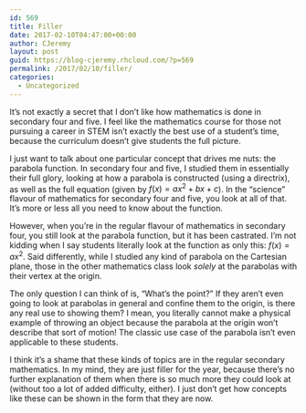 ```yaml
---
id: 569
title: Filler
date: 2017-02-10T04:47:00+00:00
author: CJeremy
layout: post
guid: https://blog-cjeremy.rhcloud.com/?p=569
permalink: /2017/02/10/filler/
categories:
  - Uncategorized
---
```

It&#8217;s not exactly a secret that I don&#8217;t like how mathematics is done in secondary four and five. I feel like the mathematics course for those not pursuing a career in STEM isn&#8217;t exactly the best use of a student&#8217;s time, because the curriculum doesn&#8217;t give students the full picture.

I just want to talk about one particular concept that drives me nuts: the parabola function. In secondary four and five, I studied them in essentially their full glory, looking at how a parabola is constructed (using a directrix), as well as the full equation (given by $f(x) = ax^2 + bx + c$). In the &#8220;science&#8221; flavour of mathematics for secondary four and five, you look at all of that. It&#8217;s more or less all you need to know about the function.

However, when you&#8217;re in the regular flavour of mathematics in secondary four, you still look at the parabola function, but it has been castrated. I&#8217;m not kidding when I say students literally look at the function as only this: $f(x) = ax^2$. Said differently, while I studied any kind of parabola on the Cartesian plane, those in the other mathematics class look _solely_ at the parabolas with their vertex at the origin.

The only question I can think of is, &#8220;What&#8217;s the point?&#8221; If they aren&#8217;t even going to look at parabolas in general and confine them to the origin, is there any real use to showing them? I mean, you literally cannot make a physical example of throwing an object because the parabola at the origin won&#8217;t describe that sort of motion! The classic use case of the parabola isn&#8217;t even applicable to these students.

I think it&#8217;s a shame that these kinds of topics are in the regular secondary mathematics. In my mind, they are just filler for the year, because there&#8217;s no further explanation of them when there is so much more they could look at (without too a lot of added difficulty, either). I just don&#8217;t get how concepts like these can be shown in the form that they are now.